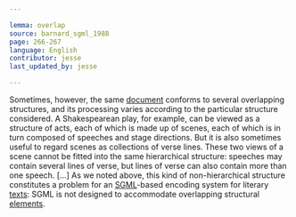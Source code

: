 ```yaml
---

lemma: overlap
source: barnard_sgml_1988
page: 266-267
language: English
contributor: jesse
last_updated_by: jesse

---
```

Sometimes, however, the same [document](document.html) conforms to several overlapping structures, and its processing varies according to the particular structure considered. A Shakespearean play, for example, can be viewed as a structure of acts, each of which is made up of scenes, each of which is in turn composed of speeches and stage directions. But it is also sometimes useful to regard scenes as collections of verse lines. These two views of a scene cannot be fitted into the same hierarchical structure: speeches may contain several lines of verse, but lines of verse can also contain more than one speech. […] As we noted above, this kind of non-hierarchical structure constitutes a problem for an [SGML](SGML.html)-based encoding system for literary [texts](text.html): SGML is not designed to accommodate overlapping structural [elements](element.html).
